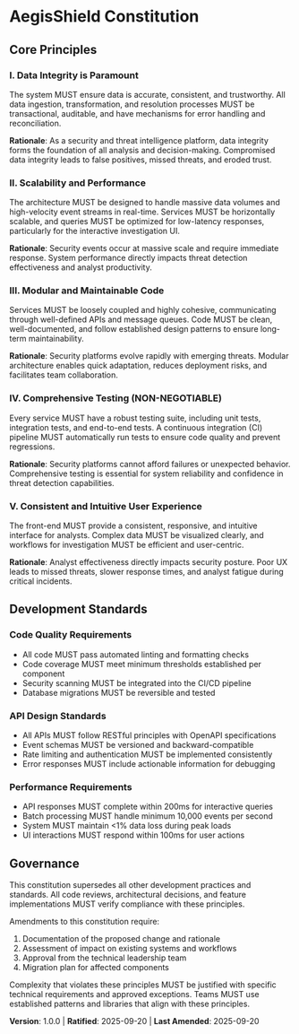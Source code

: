 <!--
Sync Impact Report:
- Version change: Template → 1.0.0 (Initial constitution establishment)
- Modified principles: All 5 principles newly defined
- Added sections: Core Principles (5), Development Standards, Governance
- Removed sections: None (initial establishment)
- Templates requiring updates: 
  ✅ constitution.md (this file)
  ✅ plan-template.md (Constitution Check section updated, version reference updated)
  ✅ spec-template.md (already aligned with testable requirements)
  ✅ tasks-template.md (already enforces TDD and comprehensive testing)
  ✅ Command files (constitution.md command already references templates properly)
- Follow-up TODOs: None
-->

# AegisShield Constitution

## Core Principles

### I. Data Integrity is Paramount
The system MUST ensure data is accurate, consistent, and trustworthy. All data ingestion, transformation, and resolution processes MUST be transactional, auditable, and have mechanisms for error handling and reconciliation. 

**Rationale**: As a security and threat intelligence platform, data integrity forms the foundation of all analysis and decision-making. Compromised data integrity leads to false positives, missed threats, and eroded trust.

### II. Scalability and Performance
The architecture MUST be designed to handle massive data volumes and high-velocity event streams in real-time. Services MUST be horizontally scalable, and queries MUST be optimized for low-latency responses, particularly for the interactive investigation UI.

**Rationale**: Security events occur at massive scale and require immediate response. System performance directly impacts threat detection effectiveness and analyst productivity.

### III. Modular and Maintainable Code
Services MUST be loosely coupled and highly cohesive, communicating through well-defined APIs and message queues. Code MUST be clean, well-documented, and follow established design patterns to ensure long-term maintainability.

**Rationale**: Security platforms evolve rapidly with emerging threats. Modular architecture enables quick adaptation, reduces deployment risks, and facilitates team collaboration.

### IV. Comprehensive Testing (NON-NEGOTIABLE)
Every service MUST have a robust testing suite, including unit tests, integration tests, and end-to-end tests. A continuous integration (CI) pipeline MUST automatically run tests to ensure code quality and prevent regressions.

**Rationale**: Security platforms cannot afford failures or unexpected behavior. Comprehensive testing is essential for system reliability and confidence in threat detection capabilities.

### V. Consistent and Intuitive User Experience
The front-end MUST provide a consistent, responsive, and intuitive interface for analysts. Complex data MUST be visualized clearly, and workflows for investigation MUST be efficient and user-centric.

**Rationale**: Analyst effectiveness directly impacts security posture. Poor UX leads to missed threats, slower response times, and analyst fatigue during critical incidents.

## Development Standards

### Code Quality Requirements
- All code MUST pass automated linting and formatting checks
- Code coverage MUST meet minimum thresholds established per component
- Security scanning MUST be integrated into the CI/CD pipeline
- Database migrations MUST be reversible and tested

### API Design Standards
- All APIs MUST follow RESTful principles with OpenAPI specifications
- Event schemas MUST be versioned and backward-compatible
- Rate limiting and authentication MUST be implemented consistently
- Error responses MUST include actionable information for debugging

### Performance Requirements
- API responses MUST complete within 200ms for interactive queries
- Batch processing MUST handle minimum 10,000 events per second
- System MUST maintain <1% data loss during peak loads
- UI interactions MUST respond within 100ms for user actions

## Governance

This constitution supersedes all other development practices and standards. All code reviews, architectural decisions, and feature implementations MUST verify compliance with these principles.

Amendments to this constitution require:
1. Documentation of the proposed change and rationale
2. Assessment of impact on existing systems and workflows  
3. Approval from the technical leadership team
4. Migration plan for affected components

Complexity that violates these principles MUST be justified with specific technical requirements and approved exceptions. Teams MUST use established patterns and libraries that align with these principles.

**Version**: 1.0.0 | **Ratified**: 2025-09-20 | **Last Amended**: 2025-09-20